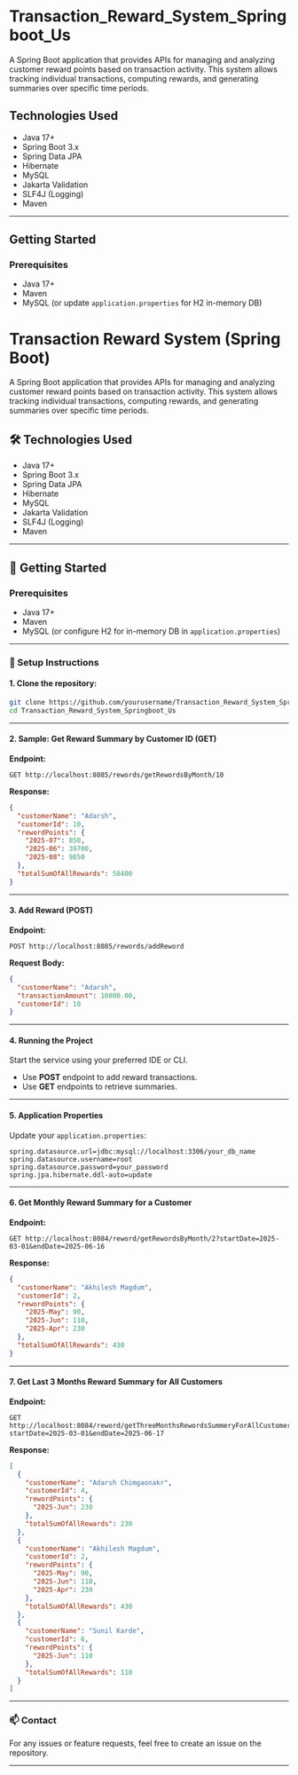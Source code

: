 # Transaction_Reward_System_Springboot_Us

A Spring Boot application that provides APIs for managing and analyzing customer reward points based on transaction activity. This system allows tracking individual transactions, computing rewards, and generating summaries over specific time periods.

##  Technologies Used

- Java 17+
- Spring Boot 3.x
- Spring Data JPA
- Hibernate
- MySQL
- Jakarta Validation
- SLF4J (Logging)
- Maven

---

##  Getting Started

### Prerequisites

- Java 17+
- Maven
- MySQL (or update `application.properties` for H2 in-memory DB)

# Transaction Reward System (Spring Boot)

A Spring Boot application that provides APIs for managing and analyzing customer reward points based on transaction activity. This system allows tracking individual transactions, computing rewards, and generating summaries over specific time periods.

## 🛠 Technologies Used

- Java 17+
- Spring Boot 3.x
- Spring Data JPA
- Hibernate
- MySQL 
- Jakarta Validation
- SLF4J (Logging)
- Maven

---

## 🚀 Getting Started

### Prerequisites

- Java 17+
- Maven
- MySQL (or configure H2 for in-memory DB in `application.properties`)

---

### 🔧 Setup Instructions

#### 1. Clone the repository:

```bash
git clone https://github.com/yourusername/Transaction_Reward_System_Springboot_Us.git
cd Transaction_Reward_System_Springboot_Us
```

---

#### 2. Sample: Get Reward Summary by Customer ID (GET)

**Endpoint:**

```
GET http://localhost:8085/rewords/getRewordsByMonth/10
```

**Response:**

```json
{
  "customerName": "Adarsh",
  "customerId": 10,
  "rewordPoints": {
    "2025-07": 850,
    "2025-06": 39700,
    "2025-08": 9850
  },
  "totalSumOfAllRewards": 50400
}
```

---

#### 3. Add Reward (POST)

**Endpoint:**

```
POST http://localhost:8085/rewords/addReword
```

**Request Body:**

```json
{
  "customerName": "Adarsh",
  "transactionAmount": 10000.00,
  "customerId": 10
}
```

---

#### 4. Running the Project

Start the service using your preferred IDE or CLI.

- Use **POST** endpoint to add reward transactions.
- Use **GET** endpoints to retrieve summaries.

---

#### 5. Application Properties

Update your `application.properties`:

```properties
spring.datasource.url=jdbc:mysql://localhost:3306/your_db_name
spring.datasource.username=root
spring.datasource.password=your_password
spring.jpa.hibernate.ddl-auto=update
```

---

#### 6. Get Monthly Reward Summary for a Customer

**Endpoint:**

```
GET http://localhost:8084/reword/getRewordsByMonth/2?startDate=2025-03-01&endDate=2025-06-16
```

**Response:**

```json
{
  "customerName": "Akhilesh Magdum",
  "customerId": 2,
  "rewordPoints": {
    "2025-May": 90,
    "2025-Jun": 110,
    "2025-Apr": 230
  },
  "totalSumOfAllRewards": 430
}
```

---

#### 7. Get Last 3 Months Reward Summary for All Customers

**Endpoint:**

```
GET http://localhost:8084/reword/getThreeMonthsRewordsSummeryForAllCustomer?startDate=2025-03-01&endDate=2025-06-17
```

**Response:**

```json
[
  {
    "customerName": "Adarsh Chimgaonakr",
    "customerId": 4,
    "rewordPoints": {
      "2025-Jun": 230
    },
    "totalSumOfAllRewards": 230
  },
  {
    "customerName": "Akhilesh Magdum",
    "customerId": 2,
    "rewordPoints": {
      "2025-May": 90,
      "2025-Jun": 110,
      "2025-Apr": 230
    },
    "totalSumOfAllRewards": 430
  },
  {
    "customerName": "Sunil Karde",
    "customerId": 6,
    "rewordPoints": {
      "2025-Jun": 110
    },
    "totalSumOfAllRewards": 110
  }
]
```

---

### 📫 Contact

For any issues or feature requests, feel free to create an issue on the repository.

---
